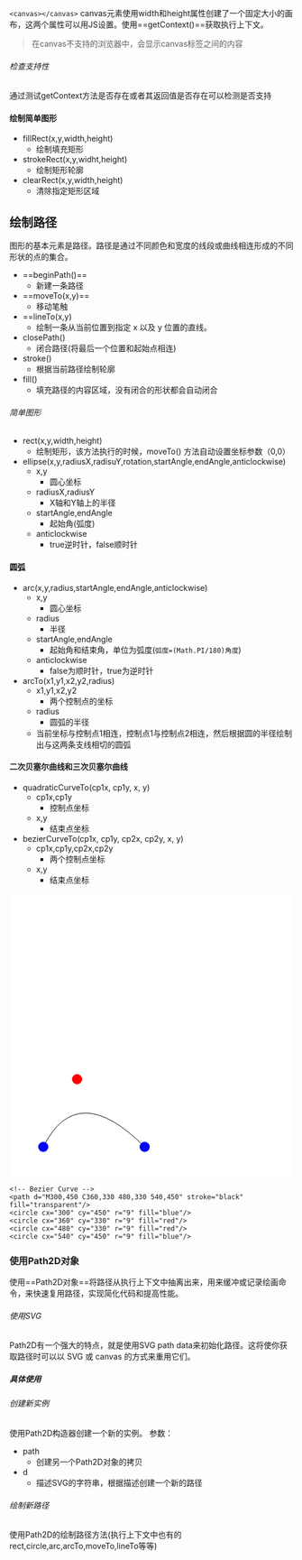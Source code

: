 `<canvas></canvas>`
canvas元素使用width和height属性创建了一个固定大小的画布，这两个属性可以用JS设置。使用==getContext()==获取执行上下文。
> 在canvas不支持的浏览器中，会显示canvas标签之间的内容
###### 检查支持性
通过测试getContext方法是否存在或者其返回值是否存在可以检测是否支持

#### 绘制简单图形
- fillRect(x,y,width,height)
	- 绘制填充矩形
- strokeRect(x,y,widht,height)
	- 绘制矩形轮廓
- clearRect(x,y,width,height)
	- 清除指定矩形区域

## 绘制路径
图形的基本元素是路径。路径是通过不同颜色和宽度的线段或曲线相连形成的不同形状的点的集合。

- ==beginPath()==
	- 新建一条路径
- ==moveTo(x,y)==
	- 移动笔触
- ==lineTo(x,y)
	- 绘制一条从当前位置到指定 x 以及 y 位置的直线。
- closePath()
	- 闭合路径(将最后一个位置和起始点相连)
- stroke()
	- 根据当前路径绘制轮廓
- fill()
	- 填充路径的内容区域，没有闭合的形状都会自动闭合
###### 简单图形
- rect(x,y,width,height)
	- 绘制矩形，该方法执行的时候，moveTo() 方法自动设置坐标参数（0,0）
- ellipse(x,y,radiusX,radisuY,rotation,startAngle,endAngle,anticlockwise)
	- x,y
		- 圆心坐标
	- radiusX,radiusY
		- X轴和Y轴上的半径
	- startAngle,endAngle
		- 起始角(弧度)
	- anticlockwise
		- true逆时针，false顺时针

#### 圆弧
- arc(x,y,radius,startAngle,endAngle,anticlockwise)
	- x,y
		- 圆心坐标
	- radius
		- 半径
	- startAngle,endAngle
		- 起始角和结束角，单位为弧度(`弧度=(Math.PI/180)角度`)
	- anticlockwise
		- false为顺时针，true为逆时针
- arcTo(x1,y1,x2,y2,radius)
	- x1,y1,x2,y2
		- 两个控制点的坐标
	- radius
		- 圆弧的半径
	- 当前坐标与控制点1相连，控制点1与控制点2相连，然后根据圆的半径绘制出与这两条支线相切的圆弧
#### 二次贝塞尔曲线和三次贝塞尔曲线
- quadraticCurveTo(cp1x, cp1y, x, y)
	- cp1x,cp1y
		- 控制点坐标
	- x,y
		- 结束点坐标
- bezierCurveTo(cp1x, cp1y, cp2x, cp2y, x, y)
	- cp1x,cp1y,cp2x,cp2y
		- 两个控制点坐标
	- x,y
		- 结束点坐标

<svg width="600" height="600" xmlns="http://www.w3.org/2000/svg">
    <!-- Quadratic Curve -->
    <rect cx="0" cy="0" width="600" height="600" fill="white"/>
    <path d="M60,450 Q120,330 240,450" stroke="black" fill="transparent"/>
    <circle cx="60" cy="450" r="9" fill="blue"/>
    <circle cx="120" cy="330" r="9" fill="red"/>
    <circle cx="240" cy="450" r="9" fill="blue"/>
    
    <!-- Bezier Curve -->
    <path d="M300,450 C360,330 480,330 540,450" stroke="black" fill="transparent"/>
    <circle cx="300" cy="450" r="9" fill="blue"/>
    <circle cx="360" cy="330" r="9" fill="red"/>
    <circle cx="480" cy="330" r="9" fill="red"/>
    <circle cx="540" cy="450" r="9" fill="blue"/>
</svg>

### 使用Path2D对象
使用==Path2D对象==将路径从执行上下文中抽离出来，用来缓冲或记录绘画命令，来快速复用路径，实现简化代码和提高性能。
###### 使用SVG
Path2D有一个强大的特点，就是使用SVG path data来初始化路径。这将使你获取路径时可以以 SVG 或 canvas 的方式来重用它们。
##### 具体使用
###### 创建新实例
使用Path2D构造器创建一个新的实例。
参数：
- path
	- 创建另一个Path2D对象的拷贝
- d
	- 描述SVG的字符串，根据描述创建一个新的路径
###### 绘制新路径
使用Path2D的绘制路径方法(执行上下文中也有的rect,circle,arc,arcTo,moveTo,lineTo等等)
